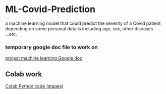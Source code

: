 # ML-Covid-Prediction
a machine learning model that could predict the severity of a Covid patient depending on some personal details including age, sex, other diseases ...etc. 

### temporary google doc file to work on 
[project machine learning Google doc](https://docs.google.com/document/d/14z7ueyQx3i59uDnBQieEjeJQRR8M48ik1QXxrKLlu0I/edit)


## Colab work
[Colab Python code (stages)](https://colab.research.google.com/drive/18RR_C-7CyUFiTYhiNHZ1PDUsCY-H1cJ2?usp=sharing)
